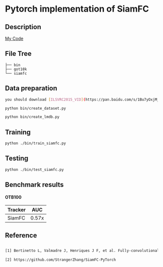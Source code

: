 
# Pytorch implementation of SiamFC
## Description
[My Code](https://github.com/HonglinChu/SiamFC)

## File Tree
```
├── bin
├── got10k
└── siamfc
```
## Data preparation

```bash
you should download [ILSVRC2015_VID](https://pan.baidu.com/s/1Bu7yOxjM_ByOF_RoSWmmOw) password: fj43 

python bin/create_dataset.py

python bin/create_lmdb.py
```

## Training
```bash
python ./bin/train_siamfc.py
```
## Testing
```bash
python ./bin/test_siamfc.py
```

## Benchmark results

#### OTB100

|         Tracker        |       AUC       |
| ---------------------- | --------------- |
|         SiamFC         |      0.57x     |

## Reference
```bash

[1] Bertinetto L, Valmadre J, Henriques J F, et al. Fully-convolutional siamese networks for object tracking. European conference on computer vision. Springer, Cham, 2016: 850-865.
		
[2] https://github.com/StrangerZhang/SiamFC-PyTorch
```
